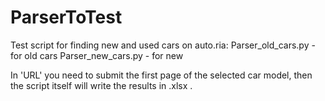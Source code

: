# ParserToTest
Test script for finding new and used cars on auto.ria:
Parser_old_cars.py - for old cars
Parser_new_cars.py - for new 

In 'URL' you need to submit the first page of the selected car model, then the script itself will write the results in .xlsx .
